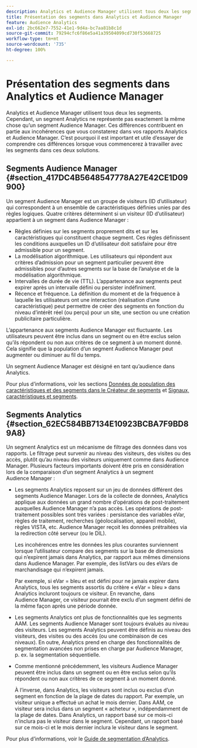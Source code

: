 ```yaml
---
description: Analytics et Audience Manager utilisent tous deux les segments. Cependant, un segment Analytics ne représente pas exactement la même chose qu’un segment Audience Manager. Ces différences contribuent en partie aux incohérences que vous constaterez dans vos rapports Analytics et Audience Manager. C’est pourquoi il est important et utile d’essayer de comprendre ces différences lorsque vous commencerez à travailler avec les segments dans ces deux solutions.
title: Présentation des segments dans Analytics et Audience Manager
feature: Audience Analytics
exl-id: 2bc662e7-7552-41e1-9d4a-bc7aa81b8c1d
source-git-commit: 79294cfc6f86e5a41a39504099cd730f53668725
workflow-type: tm+mt
source-wordcount: '735'
ht-degree: 100%

---
```


# Présentation des segments dans Analytics et Audience Manager

Analytics et Audience Manager utilisent tous deux les segments. Cependant, un segment Analytics ne représente pas exactement la même chose qu’un segment Audience Manager. Ces différences contribuent en partie aux incohérences que vous constaterez dans vos rapports Analytics et Audience Manager. C’est pourquoi il est important et utile d’essayer de comprendre ces différences lorsque vous commencerez à travailler avec les segments dans ces deux solutions.

## Segments Audience Manager {#section_417DC4B5648547778A27E42CE1D09900}

Un segment Audience Manager est un groupe de visiteurs (ID d’utilisateur) qui correspondent à un ensemble de caractéristiques définies unies par des règles logiques. Quatre critères déterminent si un visiteur (ID d’utilisateur) appartient à un segment dans Audience Manager :

* Règles définies sur les segments proprement dits et sur les caractéristiques qui constituent chaque segment. Ces règles définissent les conditions auxquelles un ID d’utilisateur doit satisfaire pour être admissible pour un segment.
* La modélisation algorithmique. Les utilisateurs qui répondent aux critères d’admission pour un segment particulier peuvent être admissibles pour d’autres segments sur la base de l’analyse et de la modélisation algorithmique.
* Intervalles de durée de vie (TTL). L’appartenance aux segments peut expirer après un intervalle défini ou persister indéfiniment.
* Récence et fréquence. La définition du moment et de la fréquence à laquelle les utilisateurs ont une interaction (réalisation d’une caractéristique) peut permettre de créer des segments en fonction du niveau d’intérêt réel (ou perçu) pour un site, une section ou une création publicitaire particulière.

L’appartenance aux segments Audience Manager est fluctuante. Les utilisateurs peuvent être inclus dans un segment ou en être exclus selon qu’ils répondent ou non aux critères de ce segment à un moment donné. Cela signifie que la population d’un segment Audience Manager peut augmenter ou diminuer au fil du temps.

Un segment Audience Manager est désigné en tant qu’audience dans Analytics.

Pour plus d’informations, voir les sections [Données de population des caractéristiques et des segments dans le Créateur de segments](https://experienceleague.adobe.com/docs/audience-manager/user-guide/features/segments/segment-builder-data.html?lang=fr) et [Signaux, caractéristiques et segments](https://experienceleague.adobe.com/docs/audience-manager/user-guide/reference/signal-trait-segment.html?lang=fr).

## Segments Analytics {#section_62EC584BB7134E10923BCBA7F9BD89A8}

Un segment Analytics est un mécanisme de filtrage des données dans vos rapports. Le filtrage peut survenir au niveau des visiteurs, des visites ou des accès, plutôt qu’au niveau des visiteurs uniquement comme dans Audience Manager. Plusieurs facteurs importants doivent être pris en considération lors de la comparaison d’un segment Analytics à un segment Audience Manager :

* Les segments Analytics reposent sur un jeu de données différent des segments Audience Manager. Lors de la collecte de données, Analytics applique aux données un grand nombre d’opérations de post-traitement auxquelles Audience Manager n’a pas accès. Les opérations de post-traitement possibles sont très variées : persistance des variables eVar, règles de traitement, recherches (géolocalisation, appareil mobile), règles VISTA, etc. Audience Manager reçoit les données prétraitées via la redirection côté serveur (ou le DIL).

   Les incohérences entre les données les plus courantes surviennent lorsque l’utilisateur compare des segments sur la base de dimensions qui n’expirent jamais dans Analytics, par rapport aux mêmes dimensions dans Audience Manager. Par exemple, des listVars ou des eVars de marchandisage qui n’expirent jamais.

   Par exemple, si eVar = bleu et est défini pour ne jamais expirer dans Analytics, tous les segments assortis du critère « eVar = bleu » dans Analytics incluront toujours ce visiteur. En revanche, dans Audience Manager, ce visiteur pourrait être exclu d’un segment défini de la même façon après une période donnée.

* Les segments Analytics ont plus de fonctionnalités que les segments AAM. Les segments Audience Manager sont toujours évalués au niveau des visiteurs. Les segments Analytics peuvent être définis au niveau des visiteurs, des visites ou des accès (ou une combinaison de ces niveaux). En outre, Analytics prend en charge des fonctionnalités de segmentation avancées non prises en charge par Audience Manager, p. ex. la segmentation séquentielle.
* Comme mentionné précédemment, les visiteurs Audience Manager peuvent être inclus dans un segment ou en être exclus selon qu’ils répondent ou non aux critères de ce segment à un moment donné.

   À l’inverse, dans Analytics, les visiteurs sont inclus ou exclus d’un segment en fonction de la plage de dates du rapport. Par exemple, un visiteur unique a effectué un achat le mois dernier. Dans AAM, ce visiteur sera inclus dans un segment « acheteur », indépendamment de la plage de dates. Dans Analytics, un rapport basé sur ce mois-ci n’inclura pas le visiteur dans le segment. Cependant, un rapport basé sur ce mois-ci et le mois dernier inclura le visiteur dans le segment.

Pour plus d’informations, voir le [Guide de segmentation d’Analytics](https://experienceleague.adobe.com/docs/analytics/components/segmentation/seg-home.html?lang=fr).
